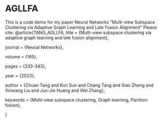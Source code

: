 # AGLLFA
This is a code demo for my paper Neural Networks "Multi-view Subspace Clustering via Adaptive Graph Learning and Late Fusion Alignment"
Please cite: 
@article{TANG_AGLLFA,
title = {Multi-view subspace clustering via adaptive graph learning and late fusion alignment},

journal = {Neural Networks},

volume = {165},

pages = {333-343},

year = {2023},

author = {Chuan Tang and Kun Sun and Chang Tang and Xiao Zheng and Xinwang Liu and Jun-Jie Huang and Wei Zhang},

keywords = {Multi-view subspace clustering, Graph learning, Partition fusion},

}
